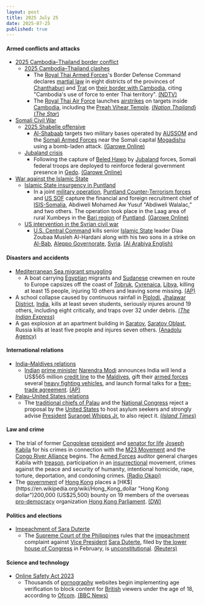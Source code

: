 ```yaml
---
layout: post
title: 2025 July 25
date: 2025-07-25
published: true
---
```



#### Armed conflicts and attacks

* [2025 Cambodia–Thailand border conflict](https://en.wikipedia.org/wiki/2025_Cambodia%E2%80%93Thailand_border_conflict "2025 Cambodia–Thailand border conflict")
  * [2025 Cambodia–Thailand clashes](https://en.wikipedia.org/wiki/2025_Cambodia%E2%80%93Thailand_clashes "2025 Cambodia–Thailand clashes")
    * The [Royal Thai Armed Forces](https://en.wikipedia.org/wiki/Royal_Thai_Armed_Forces "Royal Thai Armed Forces")'s Border Defense Command declares [martial law](https://en.wikipedia.org/wiki/Martial_law "Martial law") in eight districts of the provinces of [Chanthaburi](https://en.wikipedia.org/wiki/Chanthaburi_province "Chanthaburi province") and [Trat](https://en.wikipedia.org/wiki/Trat_province "Trat province") on [their border with Cambodia](https://en.wikipedia.org/wiki/Cambodia%E2%80%93Thailand_border "Cambodia–Thailand border"), citing "Cambodia's use of force to enter Thai territory". [(NDTV)](https://www.ndtv.com/world-news/thailand-declares-martial-law-in-8-districts-bordering-cambodia-after-deadly-clashes-news-agency-afp-8949722)
    * The [Royal Thai Air Force](https://en.wikipedia.org/wiki/Royal_Thai_Air_Force "Royal Thai Air Force") launches [airstrikes](https://en.wikipedia.org/wiki/Airstrike "Airstrike") on targets inside [Cambodia](https://en.wikipedia.org/wiki/Cambodia "Cambodia"), including the [Preah Vihear Temple](https://en.wikipedia.org/wiki/Preah_Vihear_Temple "Preah Vihear Temple"). [(*Nation Thailand*)](https://www.nationthailand.com/news/asean/40053066) [(*The Star*)](https://www.thestar.com.my/aseanplus/aseanplus-news/2025/07/25/thai-air-force-deploys-f-16s-to-bomb-cambodian-targets-in-three-key-strategic-areas)
* [Somali Civil War](https://en.wikipedia.org/wiki/Somali_Civil_War "Somali Civil War")
  * [2025 Shabelle offensive](https://en.wikipedia.org/wiki/2025_Shabelle_offensive "2025 Shabelle offensive")
    * [Al-Shabaab](https://en.wikipedia.org/wiki/Al-Shabaab_%28militant_group%29 "Al-Shabaab (militant group)") targets two military bases operated by [AUSSOM](https://en.wikipedia.org/wiki/AUSSOM "AUSSOM") and the [Somali Armed Forces](https://en.wikipedia.org/wiki/Somali_Armed_Forces "Somali Armed Forces") near the Somali capital [Mogadishu](https://en.wikipedia.org/wiki/Mogadishu "Mogadishu") using a bomb-laden attack. [(Garowe Online)](https://www.garoweonline.com/en/news/somalia/al-shabaab-targets-military-bases-near-somali-capital-with-bomb-laden-assault)
  * [Jubaland crisis](https://en.wikipedia.org/wiki/Jubaland_crisis "Jubaland crisis")
    * Following the capture of [Beled Hawo](https://en.wikipedia.org/wiki/Beled_Hawo "Beled Hawo") by [Jubaland](https://en.wikipedia.org/wiki/Jubaland "Jubaland") forces, Somali federal troops are deployed to reinforce federal government presence in [Gedo](https://en.wikipedia.org/wiki/Gedo "Gedo"). [(Garowe Online)](https://www.garoweonline.com/en/news/somalia/somalia-federal-troop-deployment-sparks-fears-of-renewed-conflict-in-gedo-region)
* [War against the Islamic State](https://en.wikipedia.org/wiki/War_against_the_Islamic_State "War against the Islamic State")
  * [Islamic State insurgency in Puntland](https://en.wikipedia.org/wiki/Islamic_State_insurgency_in_Puntland "Islamic State insurgency in Puntland")
    * In a joint [military operation](https://en.wikipedia.org/wiki/Military_operation "Military operation"), [Puntland Counter-Terrorism forces](https://en.wikipedia.org/wiki/Puntland_counter-terrorism_operations "Puntland counter-terrorism operations") and [US SOF](https://en.wikipedia.org/wiki/US_SOF "US SOF") capture the financial and foreign recruitment chief of [ISIS-Somalia](https://en.wikipedia.org/wiki/ISIS-Somalia "ISIS-Somalia"), Abdiweli Mohamed Aw Yusuf "Abdiweli Walalac," and two others. The operation took place in the Laag area of rural Xumbeys in the [Bari region](https://en.wikipedia.org/wiki/Bari_Region "Bari Region") of [Puntland](https://en.wikipedia.org/wiki/Puntland "Puntland"). [(Garowe Online)](https://www.garoweonline.com/en/news/somalia/somalia-puntland-forces-with-u-s-support-capture-senior-isis-leader)
  * [US intervention in the Syrian civil war](https://en.wikipedia.org/wiki/US_intervention_in_the_Syrian_civil_war "US intervention in the Syrian civil war")
    * [U.S. Central Command](https://en.wikipedia.org/wiki/United_States_Central_Command "United States Central Command") kills senior [Islamic State](https://en.wikipedia.org/wiki/Islamic_State "Islamic State") leader Diaa Zoubaa Musleh Al-Hardani along with his two sons in a strike on [Al-Bab](https://en.wikipedia.org/wiki/Al-Bab "Al-Bab"), [Aleppo Governorate](https://en.wikipedia.org/wiki/Aleppo_Governorate "Aleppo Governorate"), [Syria](https://en.wikipedia.org/wiki/Syria "Syria"). [(Al Arabiya English)](https://english.alarabiya.net/News/middle-east/2025/07/25/us-centcom-says-it-killed-senior-isis-leader-in-syria)

#### Disasters and accidents

* [Mediterranean Sea migrant smuggling](https://en.wikipedia.org/wiki/Mediterranean_Sea_migrant_smuggling "Mediterranean Sea migrant smuggling")
  * A boat carrying [Egyptian](https://en.wikipedia.org/wiki/Egypt "Egypt") migrants and [Sudanese](https://en.wikipedia.org/wiki/Sudan "Sudan") crewmen en route to Europe capsizes off the coast of [Tobruk](https://en.wikipedia.org/wiki/Tobruk "Tobruk"), [Cyrenaica](https://en.wikipedia.org/wiki/Cyrenaica "Cyrenaica"), [Libya](https://en.wikipedia.org/wiki/Libya "Libya"), killing at least 15 people, injuring 10 others and leaving some missing. [(AP)](https://apnews.com/article/migrants-libya-boat-egyptians-europe-boat-coast-sea-3d0a471e7fde93dadc1706fdc3c09ce3)
* A school collapse caused by continuous rainfall in [Piplodi](https://en.wikipedia.org/wiki/Piplodi "Piplodi"), [Jhalawar District](https://en.wikipedia.org/wiki/Jhalawar_District "Jhalawar District"), [India](https://en.wikipedia.org/wiki/India "India"), kills at least seven students, seriously injures around 19 others, including eight critically, and traps over 32 under debris. [(*The Indian Express*)](https://indianexpress.com/article/india/rajasthan-school-building-collapse-jhalawar-children-trapped-toll-rescue-ops-10148248/)
* A gas explosion at an apartment building in [Saratov](https://en.wikipedia.org/wiki/Saratov "Saratov"), [Saratov Oblast](https://en.wikipedia.org/wiki/Saratov_Oblast "Saratov Oblast"), Russia kills at least five people and injures seven others. [(Anadolu Agency)](https://www.aa.com.tr/en/asia-pacific/5-killed-7-injured-in-gas-explosion-in-russias-city-of-saratov/3642086)

#### International relations

* [India–Maldives relations](https://en.wikipedia.org/wiki/India%E2%80%93Maldives_relations "India–Maldives relations")
  * [Indian](https://en.wikipedia.org/wiki/India "India") [prime minister](https://en.wikipedia.org/wiki/Prime_Minister_of_India "Prime Minister of India") [Narendra Modi](https://en.wikipedia.org/wiki/Narendra_Modi "Narendra Modi") announces India will lend a US$565 million [credit line](https://en.wikipedia.org/wiki/Line_of_credit "Line of credit") to the [Maldives](https://en.wikipedia.org/wiki/Maldives "Maldives"), gift their [armed forces](https://en.wikipedia.org/wiki/Maldives_National_Defence_Force "Maldives National Defence Force") several [heavy fighting vehicles](https://en.wikipedia.org/wiki/Infantry_fighting_vehicles "Infantry fighting vehicles"), and launch formal talks for a [free-trade agreement](https://en.wikipedia.org/wiki/Free-trade_agreement "Free-trade agreement"). [(AP)](https://apnews.com/article/india-maldives-modi-muizzu-credit-independence-ad1834dc3f26e74890b25d743639f177)
* [Palau–United States relations](https://en.wikipedia.org/wiki/Palau%E2%80%93United_States_relations "Palau–United States relations")
  * The [traditional chiefs of Palau](https://en.wikipedia.org/wiki/Traditional_chiefs_of_Palau "Traditional chiefs of Palau") and the [National Congress](https://en.wikipedia.org/wiki/Palau_National_Congress "Palau National Congress") reject a proposal by the [United States](https://en.wikipedia.org/wiki/United_States "United States") to host asylum seekers and strongly advise [President](https://en.wikipedia.org/wiki/President_of_Palau "President of Palau") [Surangel Whipps Jr.](https://en.wikipedia.org/wiki/Surangel_Whipps_Jr. "Surangel Whipps Jr.") to also reject it. [(*Island Times*)](https://islandtimes.org/palau-leaders-reject-u-s-proposal-to-host-asylum-seekers/)

#### Law and crime

* The trial of former [Congolese](https://en.wikipedia.org/wiki/Democratic_Republic_of_the_Congo "Democratic Republic of the Congo") [president](https://en.wikipedia.org/wiki/President_of_the_Democratic_Republic_of_the_Congo "President of the Democratic Republic of the Congo") and [senator for life](https://en.wikipedia.org/wiki/Senator_for_life "Senator for life") [Joseph Kabila](https://en.wikipedia.org/wiki/Joseph_Kabila "Joseph Kabila") for his crimes in connection with the [M23 Movement](https://en.wikipedia.org/wiki/March_23_Movement "March 23 Movement") and the [Congo River Alliance](https://en.wikipedia.org/wiki/Congo_River_Alliance "Congo River Alliance") begins. The [Armed Forces](https://en.wikipedia.org/wiki/Armed_Forces_of_the_Democratic_Republic_of_the_Congo "Armed Forces of the Democratic Republic of the Congo") auditor general charges Kabila with [treason](https://en.wikipedia.org/wiki/Treason "Treason"), participation in an [insurrectional](https://en.wikipedia.org/wiki/Insurrection "Insurrection") movement, crimes against the peace and security of humanity, intentional homicide, rape, torture, deportation, and condoning crimes. [(Radio Okapi)](https://www.radiookapi.net/2025/07/25/actualite/justice/rdc-ouverture-du-proces-de-joseph-kabila-ce-vendredi-devant-la-haute)
* The [government](https://en.wikipedia.org/wiki/Government_of_Hong_Kong "Government of Hong Kong") of [Hong Kong](https://en.wikipedia.org/wiki/Hong_Kong "Hong Kong") places a [HK$](https://en.wikipedia.org/wiki/Hong_Kong_dollar "Hong Kong dollar")200,000 (US$25,500) bounty on 19 members of the overseas [pro-democracy](https://en.wikipedia.org/wiki/Pro-democracy_camp_%28Hong_Kong%29 "Pro-democracy camp (Hong Kong)") organization [Hong Kong Parliament](https://en.wikipedia.org/wiki/Hong_Kong_Parliament_Electoral_Organizing_Committee "Hong Kong Parliament Electoral Organizing Committee"). [(DW)](https://www.dw.com/en/hong-kong-places-bounty-on-19-pro-democracy-activists/a-73407151)

#### Politics and elections

* [Impeachment of Sara Duterte](https://en.wikipedia.org/wiki/Impeachment_of_Sara_Duterte "Impeachment of Sara Duterte")
  * The [Supreme Court of the Philippines](https://en.wikipedia.org/wiki/Supreme_Court_of_the_Philippines "Supreme Court of the Philippines") rules that the [impeachment](https://en.wikipedia.org/wiki/Impeachment_in_the_Philippines "Impeachment in the Philippines") complaint against [Vice President](https://en.wikipedia.org/wiki/Vice_President_of_the_Philippines "Vice President of the Philippines") [Sara Duterte](https://en.wikipedia.org/wiki/Sara_Duterte "Sara Duterte"), filed by [the lower house of Congress](https://en.wikipedia.org/wiki/House_of_Representatives_of_the_Philippines "House of Representatives of the Philippines") in February, is [unconstitutional](https://en.wikipedia.org/wiki/Constitution_of_the_Philippines "Constitution of the Philippines"). [(Reuters)](https://www.reuters.com/world/asia-pacific/philippine-supreme-court-voids-impeachment-complaint-against-vp-duterte-2025-07-25/)

#### Science and technology

* [Online Safety Act 2023](https://en.wikipedia.org/wiki/Online_Safety_Act_2023 "Online Safety Act 2023")
  * Thousands of [pornography](https://en.wikipedia.org/wiki/Pornography "Pornography") websites begin implementing age verification to block content for [British](https://en.wikipedia.org/wiki/United_Kingdom "United Kingdom") viewers under the age of 18, according to [Ofcom](https://en.wikipedia.org/wiki/Ofcom "Ofcom"). [(BBC News)](https://www.bbc.co.uk/news/articles/c24v4dl5r16o)
